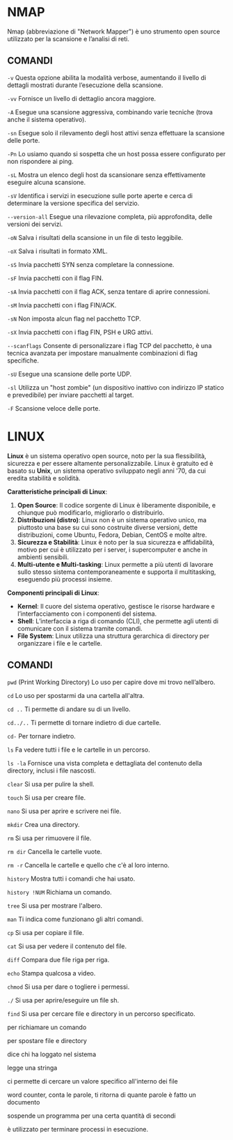 # NMAP

Nmap (abbreviazione di "Network Mapper") è uno strumento open source utilizzato per la scansione e l’analisi di reti.

## COMANDI

```-v```
Questa opzione abilita la modalità verbose, aumentando il livello di dettagli mostrati durante l’esecuzione della scansione.

```-vv```
Fornisce un livello di dettaglio ancora maggiore.

```-A```
Esegue una scansione aggressiva, combinando varie tecniche (trova anche il sistema operativo).

```-sn```
Esegue solo il rilevamento degli host attivi senza effettuare la scansione delle porte.

```-Pn```
Lo usiamo quando si sospetta che un host possa essere configurato per non rispondere ai ping.

```-sL```
Mostra un elenco degli host da scansionare senza effettivamente eseguire alcuna scansione.

```-sV```
Identifica i servizi in esecuzione sulle porte aperte e cerca di determinare la versione specifica del servizio.

```--version-all```
Esegue una rilevazione completa, più approfondita, delle versioni dei servizi.

```-oN```
Salva i risultati della scansione in un file di testo leggibile.

```-oX```
Salva i risultati in formato XML.

```-sS```
Invia pacchetti SYN senza completare la connessione.

```-sF```
Invia pacchetti con il flag FIN.

```-sA```
Invia pacchetti con il flag ACK, senza tentare di aprire connessioni.

```-sM``` 
Invia pacchetti con i flag FIN/ACK.

```-sN```
Non imposta alcun flag nel pacchetto TCP.

```-sX```
Invia pacchetti con i flag FIN, PSH e URG attivi.

```--scanflags```
Consente di personalizzare i flag TCP del pacchetto, è una tecnica avanzata per impostare manualmente combinazioni di flag specifiche.

```-sU```
Esegue una scansione delle porte UDP.

```-sl```
Utilizza un "host zombie" (un dispositivo inattivo con indirizzo IP statico e prevedibile) per inviare pacchetti al target.

```-F```
Scansione veloce delle porte.

# LINUX

**Linux** è un sistema operativo open source, noto per la sua flessibilità, sicurezza e per essere altamente personalizzabile. Linux è gratuito ed è basato su **Unix**, un sistema operativo sviluppato negli anni '70, da cui eredita stabilità e solidità. 

**Caratteristiche principali di Linux**:
1. **Open Source**: Il codice sorgente di Linux è liberamente disponibile, e chiunque può modificarlo, migliorarlo o distribuirlo.
2. **Distribuzioni (distro)**: Linux non è un sistema operativo unico, ma piuttosto una base su cui sono costruite diverse versioni, dette distribuzioni, come Ubuntu, Fedora, Debian, CentOS e molte altre.
3. **Sicurezza e Stabilità**: Linux è noto per la sua sicurezza e affidabilità, motivo per cui è utilizzato per i server, i supercomputer e anche in ambienti sensibili.
4. **Multi-utente e Multi-tasking**: Linux permette a più utenti di lavorare sullo stesso sistema contemporaneamente e supporta il multitasking, eseguendo più processi insieme.

**Componenti principali di Linux**:
- **Kernel**: Il cuore del sistema operativo, gestisce le risorse hardware e l’interfacciamento con i componenti del sistema.
- **Shell**: L’interfaccia a riga di comando (CLI), che permette agli utenti di comunicare con il sistema tramite comandi.
- **File System**: Linux utilizza una struttura gerarchica di directory per organizzare i file e le cartelle.

## COMANDI

```pwd``` (Print Working Directory) Lo uso per capire dove mi trovo nell’albero.

```cd``` Lo uso per spostarmi da una cartella all'altra.

```cd ..``` Ti permette di andare su di un livello.

```cd../..``` Ti permette di tornare indietro di due cartelle.

```cd-``` Per tornare indietro.

```ls``` Fa vedere tutti i file e le cartelle in un percorso.

```ls -la``` Fornisce una vista completa e dettagliata del contenuto della directory, inclusi i file nascosti.

```clear``` Si usa per pulire la shell.

```touch``` Si usa per creare file.

```nano``` Si usa per aprire e scrivere nei file.

```mkdir``` Crea una directory.

```rm``` Si usa per rimuovere il file.

```rm dir``` Cancella le cartelle vuote.

```rm -r``` Cancella le cartelle e quello che c'è al loro interno.

```history``` Mostra tutti i comandi che hai usato.

```history !NUM``` Richiama un comando.

```tree``` Si usa per mostrare l'albero.

```man``` Ti indica come funzionano gli altri comandi.

```cp``` Si usa per copiare il file.

```cat``` Si usa per vedere il contenuto del file.

```diff``` Compara due file riga per riga.

```echo``` Stampa qualcosa a video.

```chmod``` Si usa per dare o togliere i permessi.

```./``` Si usa per aprire/eseguire un file sh.

```find``` Si usa per cercare file e directory in un percorso specificato.

per richiamare un comando

per spostare file e directory

dice chi ha loggato nel sistema

legge una stringa

ci permette di cercare un valore specifico all'interno dei file

word counter, conta le parole, ti ritorna di quante parole è fatto un documento

sospende un programma per una certa quantità di secondi

è utilizzato per terminare processi in esecuzione.




